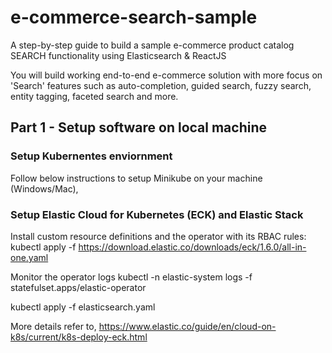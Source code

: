 # e-commerce-search-sample
A step-by-step guide to build a sample e-commerce product catalog SEARCH functionality using Elasticsearch &amp; ReactJS

You will build working end-to-end e-commerce solution with more focus on 'Search' features such as auto-completion, guided search, fuzzy search, entity tagging, faceted search and more.  
## Part 1 - Setup software on local machine

### Setup Kubernentes enviornment
Follow below instructions to setup Minikube on your machine (Windows/Mac),


### Setup Elastic Cloud for Kubernetes (ECK) and Elastic Stack

Install custom resource definitions and the operator with its RBAC rules:
kubectl apply -f https://download.elastic.co/downloads/eck/1.6.0/all-in-one.yaml

Monitor the operator logs
kubectl -n elastic-system logs -f statefulset.apps/elastic-operator

kubectl apply -f elasticsearch.yaml

More details refer to, https://www.elastic.co/guide/en/cloud-on-k8s/current/k8s-deploy-eck.html


